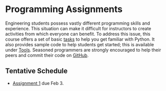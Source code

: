 # Programming Assignments

Engineering students possess vastly different programming skills and experience.
This situation can make it difficult for instructors to create activities from which everyone can benefit.
To address this issue, this course offers a set of basic [tasks](../Tasks) to help you get familiar with Python.
It also provides sample code to help students get started; this is available under [Tools](../Tools).
Seasoned programmers are strongly encouraged to help their peers and commit their code on [GitHub](https://github.com/CourseReps/ECEN760-Spring2016).

## Tentative Schedule
 * [Assignment 1](./1assignment.md) due Feb 3.
 
 

